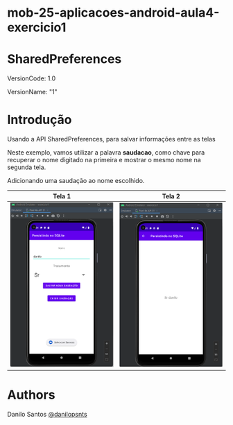 # mob-25-aplicacoes-android-aula4-exercicio1

# SharedPreferences
VersionCode: 1.0

VersionName: "1"

# Introdução
Usando a API SharedPreferences, para salvar informações entre as telas

Neste exemplo, vamos utilizar a palavra **saudacao**, 
como chave para recuperar o nome digitado na primeira e mostrar o mesmo nome na segunda tela.

Adicionando uma saudação ao nome escolhido.

| Tela 1 | Tela 2     |
| ------------- | ------------- |
|![Aplicativo 1](img_readme/v1.png)|![Aplicativo 1](img_readme/v1.1.png)|




# Authors

Danilo Santos
[@danilopsnts](https://www.linkedin.com/in/danilopsnts/)